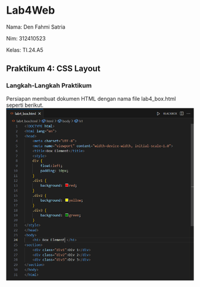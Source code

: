 # Lab4Web
Nama: Den Fahmi Satria <p>
Nim: 312410523 <p>
Kelas: TI.24.A5 <p>
## Praktikum 4: CSS Layout
### Langkah-Langkah Praktikum
Persiapan membuat dokumen HTML dengan nama file lab4_box.html seperti berikut.
![gambar1](p4.1.PNG) <p>
